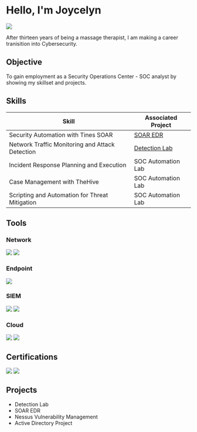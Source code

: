 # Hello, I'm Joycelyn
<a href="https://linkedin.com"><img src="https://img.shields.io/badge/-LinkedIn-0072b1?&style=for-the-badge&logo=linkedin&logoColor=white" /></a>


After thirteen years of being a massage therapist, I am making a career tranisition into Cybersecurity. 

## Objective

To gain employment as a Security Operations Center - SOC analyst by showing my skillset and projects.

## Skills

| Skill                                         | Associated Project         |
|-----------------------------------------------|----------------------------|
| Security Automation with Tines SOAR          | <a href="https://github.com/Paragonixx/SOAR-EDR">SOAR EDR</a>|
| Network Traffic Monitoring and Attack Detection | <a href="https://google.com">Detection Lab</a>|
| Incident Response Planning and Execution      | SOC Automation Lab|
| Case Management with TheHive                  | SOC Automation Lab|
| Scripting and Automation for Threat Mitigation | SOC Automation Lab|


## Tools

### Network
<div>
    <img src="https://img.shields.io/badge/-Wireshark-1679A7?&style=for-the-badge&logo=Wireshark&logoColor=white" />
    <img src="https://img.shields.io/badge/-Suricata-EF3B2D?&style=for-the-badge&logo=Suricata&logoColor=white" />
</div>

### Endpoint
<div>
    <img src="https://img.shields.io/badge/-Microsoft_Defender_for_Endpoint-00A4EF?&style=for-the-badge&logo=Microsoft&logoColor=white" />
</div>


### SIEM
<div>
    <img src="https://img.shields.io/badge/-Microsoft_Sentinel-0078D4?&style=for-the-badge&logo=Microsoft&logoColor=white" />
    <img src="https://img.shields.io/badge/-Splunk-000000?&style=for-the-badge&logo=Splunk&logoColor=white" />
</div>


### Cloud
<div>
  <img src="https://img.shields.io/badge/-AWS%20EC2-232F3E?style=for-the-badge&logo=Amazon%20AWS&logoColor=yellow" />
  <img src="https://img.shields.io/badge/-Azure-0089D6?style=for-the-badge&logo=Microsoft%20Azure&logoColor=white" />

</div>

## Certifications
<div>
<img src="https://img.shields.io/badge/-Security%2B-FF0000?&style=for-the-badge&logo=CompTIA&logoColor=white" />
<img src="https://img.shields.io/badge/-ISC2%20Certified%20in%20Cybersecurity-4D4D4D?style=for-the-badge&logo=ISC2&logoColor=white" />
</div>

## Projects
- Detection Lab
- SOAR EDR
- Nessus Vulnerability Management
- Active Directory Project
